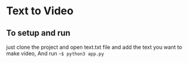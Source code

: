# Text to Video

## To setup and run
just clone the project and open text.txt file and add the text you want to make video, And run 
`~$ python3 app.py`

